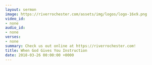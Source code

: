 ```yaml
---
layout: sermon
image: https://riverrochester.com/assets/img/logos/logo-16x9.png
video_id:
- none
audio_id:
- none
verses:
- none
summary: Check us out online at https://riverrochester.com!
title: When God Gives You Instruction
date: 2018-03-26 00:00:00 +0000
---
```

